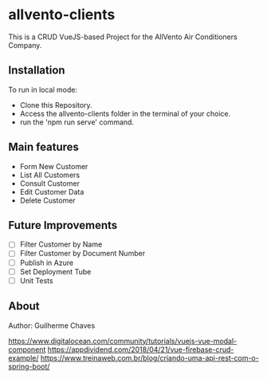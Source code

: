 # allvento-clients

This is a CRUD VueJS-based Project for the AllVento Air Conditioners Company.

## Installation

To run in local mode:

- Clone this Repository.
- Access the allvento-clients folder in the terminal of your choice.
- run the 'npm run serve' command.

## Main features

- Form New Customer
- List All Customers
- Consult Customer
- Edit Customer Data
- Delete Customer

## Future Improvements

- [ ] Filter Customer by Name
- [ ] Filter Customer by Document Number
- [ ] Publish in Azure
- [ ] Set Deployment Tube
- [ ] Unit Tests

## About

Author: Guilherme Chaves

https://www.digitalocean.com/community/tutorials/vuejs-vue-modal-component
https://appdividend.com/2018/04/21/vue-firebase-crud-example/
https://www.treinaweb.com.br/blog/criando-uma-api-rest-com-o-spring-boot/